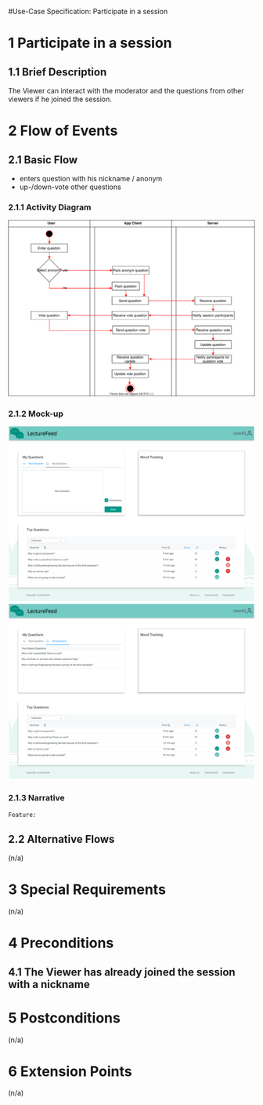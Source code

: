 
#Use-Case Specification: Participate in a session

# 1 Participate in a session

## 1.1 Brief Description
The Viewer can interact with the moderator and the questions from other viewers if he joined the session.

# 2 Flow of Events
## 2.1 Basic Flow
- enters question with his nickname / anonym
- up-/down-vote other questions

### 2.1.1 Activity Diagram
![Organization Application Activity Diagram](./activity_diagrams/participate_in_a_session.svg)

### 2.1.2 Mock-up
![Participate in a Session Mockup](../image/mockup/SessionScreenViewer.svg)
![Participate in a Session Mockup](../image/mockup/SessionScreenViewerV2.svg)

### 2.1.3 Narrative

```gherkin
Feature: 
```

## 2.2 Alternative Flows
(n/a)

# 3 Special Requirements
(n/a)

# 4 Preconditions
## 4.1 The Viewer has already joined the session with a nickname

# 5 Postconditions
(n/a)

# 6 Extension Points
(n/a)

